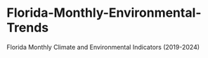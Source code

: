 # Florida-Monthly-Environmental-Trends
Florida Monthly Climate and Environmental Indicators (2019-2024)
